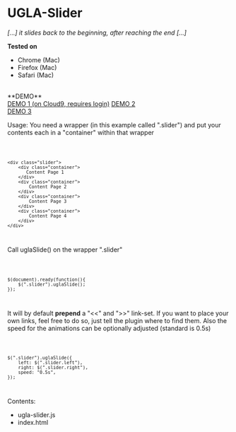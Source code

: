 UGLA-Slider
===========

_[...] it slides back to the beginning, after reaching the end [...]_


**Tested on**<br>
*	Chrome (Mac)<br>
*	Firefox (Mac)<br>
*	Safari (Mac)<br>
<br>
**DEMO**<br>
<a href="http://c9.io/axeff/ugla-slider/workspace/basic-example.html">DEMO 1 (on Cloud9, requires login)</a>
<a href="http://ugla-media.vs188017.vserver.de/projekte/">DEMO 2</a><br>
<a href="http://povmedia.de">DEMO 3</a>



Usage:
You need a wrapper (in this example called ".slider") and put your contents each in a "container" within that wrapper

<code>
	

	<div class="slider">
		<div class="container">
		   Content Page 1
		</div>
		<div class="container">
			Content Page 2
		</div>
		<div class="container">
			Content Page 3
		</div>
		<div class="container">
			Content Page 4
		</div>
	</div>


</code>

Call uglaSlide() on the wrapper ".slider" 

<code>
	
	$(document).ready(function(){
		$(".slider").uglaSlide();
	});
	
</code>

It will by default **prepend** a "&lt;&lt;" and "&gt;&gt;" link-set.
If you want to place your own links, feel free to do so, just tell the plugin where to find them.
Also the speed for the animations can be optionally adjusted (standard is 0.5s)

<code>

	$(".slider").uglaSlide({
       	left: $(".slider.left"),
		right: $(".slider.right"),
		speed: "0.5s",
	});

</code>

Contents:<br>
*	ugla-slider.js<br>
*	index.html

